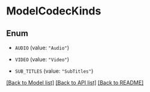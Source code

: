 # ModelCodecKinds

## Enum


* `AUDIO` (value: `"Audio"`)

* `VIDEO` (value: `"Video"`)

* `SUB_TITLES` (value: `"SubTitles"`)


[[Back to Model list]](../README.md#documentation-for-models) [[Back to API list]](../README.md#documentation-for-api-endpoints) [[Back to README]](../README.md)


